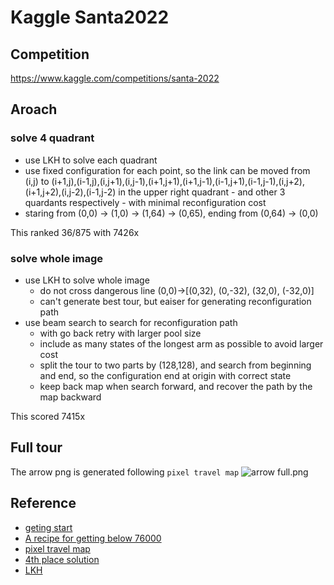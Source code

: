 # Kaggle Santa2022

## Competition
https://www.kaggle.com/competitions/santa-2022

## Aroach

### solve 4 quadrant
- use LKH to solve each quadrant
- use fixed configuration for each point, so the link can be moved from (i,j) to (i+1,j),(i-1,j),(i,j+1),(i,j-1),(i+1,j+1),(i+1,j-1),(i-1,j+1),(i-1,j-1),(i,j+2),(i+1,j+2),(i,j-2),(i-1,j-2) in the upper right quadrant - and other 3 quardants respectively - with minimal reconfiguration cost
- staring from (0,0) -> (1,0) -> (1,64) -> (0,65), ending from (0,64) -> (0,0)

This ranked 36/875 with 7426x

### solve whole image
- use LKH to solve whole image
  - do not cross dangerous line (0,0)->[(0,32), (0,-32), (32,0), (-32,0)]
  - can't generate best tour, but eaiser for generating reconfiguration path
- use beam search to search for reconfiguration path
  - with go back retry with larger pool size
  - include as many states of the longest arm as possible to avoid larger cost
  - split the tour to two parts by (128,128), and search from beginning and end, so the configuration end at origin with correct state
  - keep back map when search forward, and recover the path by the map backward

This scored 7415x

## Full tour
The arrow png is generated following `pixel travel map`
![arrow full.png](arrow_full.png)

## Reference
- [geting start](https://www.kaggle.com/code/ryanholbrook/getting-started-with-santa-2022)
- [A recipe for getting below 76000](https://www.kaggle.com/competitions/santa-2022/discussion/376306)
- [pixel travel map](https://www.kaggle.com/code/oxzplvifi/pixel-travel-map)
- [4th place solution](https://www.kaggle.com/competitions/santa-2022/discussion/379080)
- [LKH](http://webhotel4.ruc.dk/~keld/research/LKH/)
